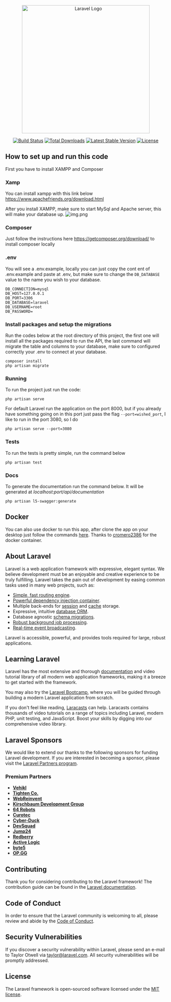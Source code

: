 <p align="center"><a href="https://laravel.com" target="_blank"><img src="https://raw.githubusercontent.com/laravel/art/master/logo-lockup/5%20SVG/2%20CMYK/1%20Full%20Color/laravel-logolockup-cmyk-red.svg" width="400" alt="Laravel Logo"></a></p>

<p align="center">
<a href="https://github.com/laravel/framework/actions"><img src="https://github.com/laravel/framework/workflows/tests/badge.svg" alt="Build Status"></a>
<a href="https://packagist.org/packages/laravel/framework"><img src="https://img.shields.io/packagist/dt/laravel/framework" alt="Total Downloads"></a>
<a href="https://packagist.org/packages/laravel/framework"><img src="https://img.shields.io/packagist/v/laravel/framework" alt="Latest Stable Version"></a>
<a href="https://packagist.org/packages/laravel/framework"><img src="https://img.shields.io/packagist/l/laravel/framework" alt="License"></a>
</p>

## How to set up and run this code

First you have to install XAMPP and Composer

### Xamp
You can install xampp with this link below
https://www.apachefriends.org/download.html

After you install XAMPP, make sure to start MySql and Apache server, this will make your database up.
![img.png](https://external-content.duckduckgo.com/iu/?u=https%3A%2F%2Fwww.ionos.com%2Fdigitalguide%2Ffileadmin%2FDigitalGuide%2FScreenshots%2FEN_XAMPP_Control_Panel_2.PNG&f=1&nofb=1&ipt=adbf52e95960c195ea2b31c7faf34f04881d3dc3034c7ef12716921bef378b41&ipo=images)

### Composer

Just follow the instructions here https://getcomposer.org/download/ to install composer locally

### .env
You will see a .env.example, locally you can just copy the cont ent of .env.example and paste at .env, but make sure to
change the ``DB_DATABASE`` value to the name you wish to your database.
````dotenv
DB_CONNECTION=mysql
DB_HOST=127.0.0.1
DB_PORT=3306
DB_DATABASE=laravel
DB_USERNAME=root
DB_PASSWORD=
````
###  Install packages and setup the migrations
Run the codes below at the root directory of this project, the first one will install all the packages required to run the API, the last command will migrate
the table and columns to your database, make sure to configured correctly your .env to connect at your database.
````shell
composer install
php artisan migrate
````

### Running
To run the project just run the code:
````shell
php artisan serve
````
For default Laravel run the application on the port 8000, but if you already have something going on in this port just
pass the flag ``--port=wished_port``, I like to run in the port 3080, so I do
````shell
php artisan serve --port=3080
````

### Tests
To run the tests is pretty simple, run the command below
````shell
php artisan test
````

### Docs
To generate the documentation run the command below. It will be generated at *localhost:port/api/documentation*
````shell
php artisan l5-swagger:generate
````

## Docker
You can also use docker to run this app, after clone the app on your desktop just follow the commands [here](https://github.com/cromero2386/laravel10-nginx).
Thanks to [cromero2386](https://github.com/cromero2386/laravel10-nginx/commits?author=cromero2386) for the docker container.
## About Laravel

Laravel is a web application framework with expressive, elegant syntax. We believe development must be an enjoyable and creative experience to be truly fulfilling. Laravel takes the pain out of development by easing common tasks used in many web projects, such as:

- [Simple, fast routing engine](https://laravel.com/docs/routing).
- [Powerful dependency injection container](https://laravel.com/docs/container).
- Multiple back-ends for [session](https://laravel.com/docs/session) and [cache](https://laravel.com/docs/cache) storage.
- Expressive, intuitive [database ORM](https://laravel.com/docs/eloquent).
- Database agnostic [schema migrations](https://laravel.com/docs/migrations).
- [Robust background job processing](https://laravel.com/docs/queues).
- [Real-time event broadcasting](https://laravel.com/docs/broadcasting).

Laravel is accessible, powerful, and provides tools required for large, robust applications.

## Learning Laravel

Laravel has the most extensive and thorough [documentation](https://laravel.com/docs) and video tutorial library of all modern web application frameworks, making it a breeze to get started with the framework.

You may also try the [Laravel Bootcamp](https://bootcamp.laravel.com), where you will be guided through building a modern Laravel application from scratch.

If you don't feel like reading, [Laracasts](https://laracasts.com) can help. Laracasts contains thousands of video tutorials on a range of topics including Laravel, modern PHP, unit testing, and JavaScript. Boost your skills by digging into our comprehensive video library.

## Laravel Sponsors

We would like to extend our thanks to the following sponsors for funding Laravel development. If you are interested in becoming a sponsor, please visit the [Laravel Partners program](https://partners.laravel.com).

### Premium Partners

- **[Vehikl](https://vehikl.com/)**
- **[Tighten Co.](https://tighten.co)**
- **[WebReinvent](https://webreinvent.com/)**
- **[Kirschbaum Development Group](https://kirschbaumdevelopment.com)**
- **[64 Robots](https://64robots.com)**
- **[Curotec](https://www.curotec.com/services/technologies/laravel/)**
- **[Cyber-Duck](https://cyber-duck.co.uk)**
- **[DevSquad](https://devsquad.com/hire-laravel-developers)**
- **[Jump24](https://jump24.co.uk)**
- **[Redberry](https://redberry.international/laravel/)**
- **[Active Logic](https://activelogic.com)**
- **[byte5](https://byte5.de)**
- **[OP.GG](https://op.gg)**

## Contributing

Thank you for considering contributing to the Laravel framework! The contribution guide can be found in the [Laravel documentation](https://laravel.com/docs/contributions).

## Code of Conduct

In order to ensure that the Laravel community is welcoming to all, please review and abide by the [Code of Conduct](https://laravel.com/docs/contributions#code-of-conduct).

## Security Vulnerabilities

If you discover a security vulnerability within Laravel, please send an e-mail to Taylor Otwell via [taylor@laravel.com](mailto:taylor@laravel.com). All security vulnerabilities will be promptly addressed.

## License

The Laravel framework is open-sourced software licensed under the [MIT license](https://opensource.org/licenses/MIT).
